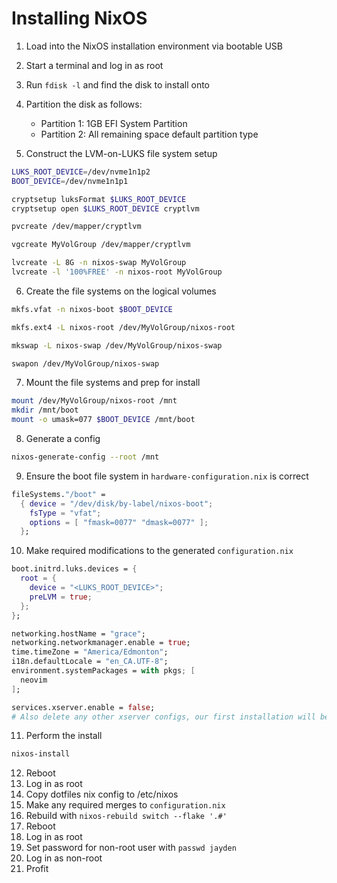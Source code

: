 # Installing NixOS

1. Load into the NixOS installation environment via bootable USB
2. Start a terminal and log in as root
3. Run `fdisk -l` and find the disk to install onto

4. Partition the disk as follows:
    * Partition 1: 1GB EFI System Partition
    * Partition 2: All remaining space default partition type

5. Construct the LVM-on-LUKS file system setup
```bash
LUKS_ROOT_DEVICE=/dev/nvme1n1p2
BOOT_DEVICE=/dev/nvme1n1p1

cryptsetup luksFormat $LUKS_ROOT_DEVICE
cryptsetup open $LUKS_ROOT_DEVICE cryptlvm

pvcreate /dev/mapper/cryptlvm

vgcreate MyVolGroup /dev/mapper/cryptlvm

lvcreate -L 8G -n nixos-swap MyVolGroup
lvcreate -l '100%FREE' -n nixos-root MyVolGroup
```

6. Create the file systems on the logical volumes
```bash
mkfs.vfat -n nixos-boot $BOOT_DEVICE

mkfs.ext4 -L nixos-root /dev/MyVolGroup/nixos-root

mkswap -L nixos-swap /dev/MyVolGroup/nixos-swap

swapon /dev/MyVolGroup/nixos-swap
```

7. Mount the file systems and prep for install
```bash
mount /dev/MyVolGroup/nixos-root /mnt
mkdir /mnt/boot
mount -o umask=077 $BOOT_DEVICE /mnt/boot
```

8. Generate a config
```bash
nixos-generate-config --root /mnt
```

9. Ensure the boot file system in `hardware-configuration.nix` is correct
```nix
fileSystems."/boot" =
  { device = "/dev/disk/by-label/nixos-boot";
    fsType = "vfat";
    options = [ "fmask=0077" "dmask=0077" ];
  };
```

10. Make required modifications to the generated `configuration.nix`
```nix
boot.initrd.luks.devices = {
  root = {
    device = "<LUKS_ROOT_DEVICE>";
    preLVM = true;
  };
};

networking.hostName = "grace";
networking.networkmanager.enable = true;
time.timeZone = "America/Edmonton";
i18n.defaultLocale = "en_CA.UTF-8";
environment.systemPackages = with pkgs; [
  neovim
];

services.xserver.enable = false;
# Also delete any other xserver configs, our first installation will be headless
```

11. Perform the install
```bash
nixos-install
```

12. Reboot
13. Log in as root
14. Copy dotfiles nix config to /etc/nixos
15. Make any required merges to `configuration.nix`
16. Rebuild with `nixos-rebuild switch --flake '.#'`
17. Reboot
18. Log in as root
19. Set password for non-root user with `passwd jayden`
20. Log in as non-root
21. Profit
